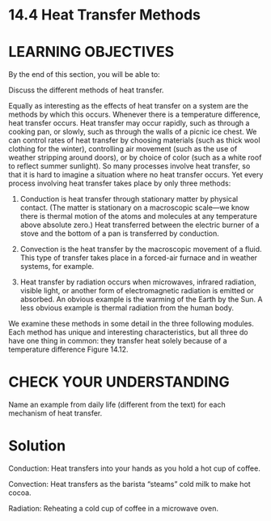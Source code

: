 # 14.4 Heat Transfer Methods

# LEARNING OBJECTIVES

By the end of this section, you will be able to:

Discuss the different methods of heat transfer.

Equally as interesting as the effects of heat transfer on a system are the methods by which this occurs. Whenever there is a temperature difference, heat transfer occurs. Heat transfer may occur rapidly, such as through a cooking pan, or slowly, such as through the walls of a picnic ice chest. We can control rates of heat transfer by choosing materials (such as thick wool clothing for the winter), controlling air movement (such as the use of weather stripping around doors), or by choice of color (such as a white roof to reflect summer sunlight). So many processes involve heat transfer, so that it is hard to imagine a situation where no heat transfer occurs. Yet every process involving heat transfer takes place by only three methods:

1. Conduction is heat transfer through stationary matter by physical contact. (The matter is stationary on a macroscopic scale—we know there is thermal motion of the atoms and molecules at any temperature above absolute zero.) Heat transferred between the electric burner of a stove and the bottom of a pan is transferred by conduction.

2. Convection is the heat transfer by the macroscopic movement of a fluid. This type of transfer takes place in a forced-air furnace and in weather systems, for example.

3. Heat transfer by radiation occurs when microwaves, infrared radiation, visible light, or another form of electromagnetic radiation is emitted or absorbed. An obvious example is the warming of the Earth by the Sun. A less obvious example is thermal radiation from the human body.



We examine these methods in some detail in the three following modules. Each method has unique and interesting characteristics, but all three do have one thing in common: they transfer heat solely because of a temperature difference Figure 14.12.

# CHECK YOUR UNDERSTANDING

Name an example from daily life (different from the text) for each mechanism of heat transfer.

# Solution

Conduction: Heat transfers into your hands as you hold a hot cup of coffee.

Convection: Heat transfers as the barista “steams” cold milk to make hot cocoa.

Radiation: Reheating a cold cup of coffee in a microwave oven.